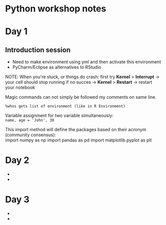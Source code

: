 # Python workshop notes

# Day 1
## Introduction session  

* Need to make environment using yml and then activate this environment
* PyCharm/Eclipse as alternatives to RStudio

NOTE: When you're stuck, or things do crash:
first try **Kernel** > **Interrupt** -> your cell should stop running
if no succes -> **Kernel** > **Restart** -> restart your notebook

Magic commands can not simply be followed my comments on same line.

`%whos gets list of environment (like in R Environment)`

Variable assignment for two variable simultaneously:  
`name, age = 'John', 30`

This import method will define the packages based on their acronym (community consensus):  
import numpy as np
import pandas as pd
import matplotlib.pyplot as plt

# Day 2
* 
*

# Day 3
*
*

